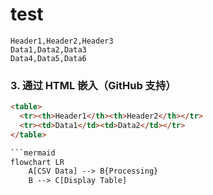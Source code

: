 # test

```csv
Header1,Header2,Header3
Data1,Data2,Data3
Data4,Data5,Data6
```


### 3. 通过 HTML 嵌入（GitHub 支持）
```html
<table>
  <tr><th>Header1</th><th>Header2</th></tr>
  <tr><td>Data1</td><td>Data2</td></tr>
</table>

```mermaid
flowchart LR
    A[CSV Data] --> B{Processing}
    B --> C[Display Table]
```
